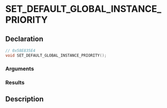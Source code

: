 # SET_DEFAULT_GLOBAL_INSTANCE_PRIORITY

## Declaration
```cpp
// 0x58E835E4
void SET_DEFAULT_GLOBAL_INSTANCE_PRIORITY();
```

### Arguments

### Results

## Description
